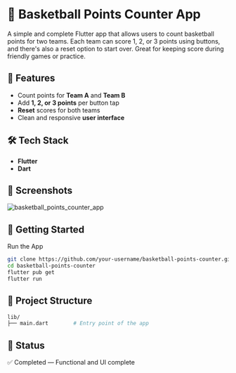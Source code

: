 # 🏀 Basketball Points Counter App

A simple and complete Flutter app that allows users to count basketball points for two teams. Each team can score 1, 2, or 3 points using buttons, and there's also a reset option to start over. Great for keeping score during friendly games or practice.

## 📱 Features

- Count points for **Team A** and **Team B**
- Add **1, 2, or 3 points** per button tap
- **Reset** scores for both teams
- Clean and responsive **user interface**

## 🛠️ Tech Stack

- **Flutter**
- **Dart**

## 📸 Screenshots

![basketball_points_counter_app](https://github.com/user-attachments/assets/a7a0bab6-5a01-49d6-9b8c-658e3f60a4d7)

## 🚀 Getting Started

Run the App
```bash
git clone https://github.com/your-username/basketball-points-counter.git
cd basketball-points-counter
flutter pub get
flutter run
```

## 📂 Project Structure
```bash
lib/
├── main.dart        # Entry point of the app
```

## 📌 Status
✅ Completed — Functional and UI complete
